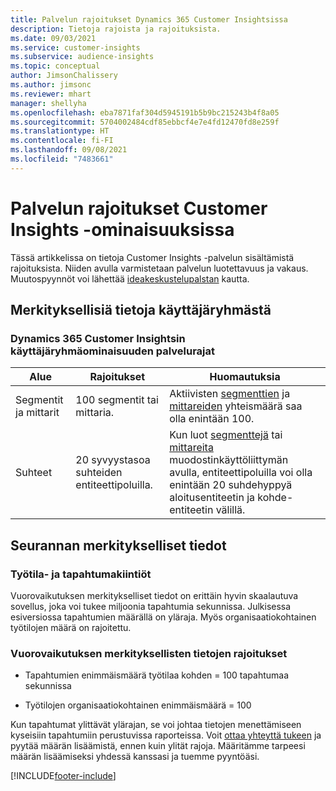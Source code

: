 ```yaml
---
title: Palvelun rajoitukset Dynamics 365 Customer Insightsissa
description: Tietoja rajoista ja rajoituksista.
ms.date: 09/03/2021
ms.service: customer-insights
ms.subservice: audience-insights
ms.topic: conceptual
author: JimsonChalissery
ms.author: jimsonc
ms.reviewer: mhart
manager: shellyha
ms.openlocfilehash: eba7871faf304d5945191b5b9bc215243b4f8a05
ms.sourcegitcommit: 5704002484cdf85ebbcf4e7e4fd12470fd8e259f
ms.translationtype: HT
ms.contentlocale: fi-FI
ms.lasthandoff: 09/08/2021
ms.locfileid: "7483661"
---
```

# <a name="service-limits-in-customer-insights-capabilities"></a>Palvelun rajoitukset Customer Insights -ominaisuuksissa

Tässä artikkelissa on tietoja Customer Insights -palvelun sisältämistä rajoituksista. Niiden avulla varmistetaan palvelun luotettavuus ja vakaus. Muutospyynnöt voi lähettää [ideakeskustelupalstan](https://go.microsoft.com/fwlink/?linkid=2074172) kautta. 

## <a name="audience-insights"></a>Merkityksellisiä tietoja käyttäjäryhmästä

### <a name="service-limits-in-dynamics-365-customer-insights-audience-insights-capability"></a>Dynamics 365 Customer Insightsin käyttäjäryhmäominaisuuden palvelurajat

| Alue  | Rajoitukset  | Huomautuksia |
|-------------|---------------------------------------------------------------------|---------------------------------------------------------------------|
| Segmentit ja mittarit | 100 segmentit tai mittaria. | Aktiivisten [segmenttien](audience-insights/segments.md) ja [mittareiden](audience-insights/measures.md) yhteismäärä saa olla enintään 100.  |
| Suhteet | 20 syvyystasoa suhteiden entiteettipoluilla. | Kun luot [segmenttejä](audience-insights/segments.md) tai [mittareita](audience-insights/measures.md) muodostinkäyttöliittymän avulla, entiteettipoluilla voi olla enintään 20 suhdehyppyä aloitusentiteetin ja kohde-entiteetin välillä.  |


## <a name="engagement-insights"></a>Seurannan merkitykselliset tiedot

### <a name="workspace-and-event-quotas"></a>Työtila- ja tapahtumakiintiöt

Vuorovaikutuksen merkitykselliset tiedot on erittäin hyvin skaalautuva sovellus, joka voi tukee miljoonia tapahtumia sekunnissa. Julkisessa esiversiossa tapahtumien määrällä on yläraja. Myös organisaatiokohtainen työtilojen määrä on rajoitettu.

### <a name="engagement-insights-limits"></a>Vuorovaikutuksen merkityksellisten tietojen rajoitukset

- Tapahtumien enimmäismäärä työtilaa kohden = 100 tapahtumaa sekunnissa

- Työtilojen organisaatiokohtainen enimmäismäärä = 100

Kun tapahtumat ylittävät ylärajan, se voi johtaa tietojen menettämiseen kyseisiin tapahtumiin perustuvissa raporteissa. Voit [ottaa yhteyttä tukeen](https://go.microsoft.com/fwlink/?linkid=2145734) ja pyytää määrän lisäämistä, ennen kuin ylität rajoja. Määritämme tarpeesi määrän lisäämiseksi yhdessä kanssasi ja tuemme pyyntöäsi.


[!INCLUDE[footer-include](includes/footer-banner.md)]